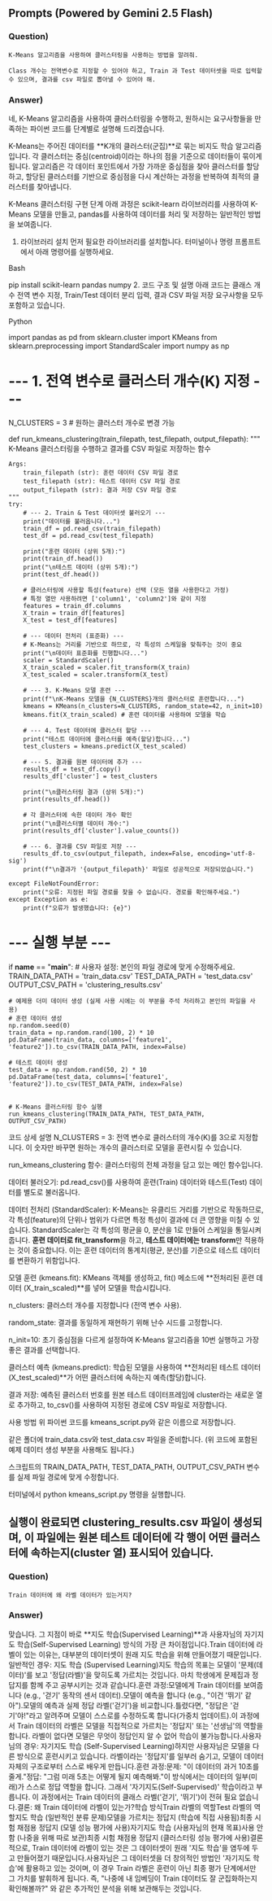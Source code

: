 ## Prompts (Powered by Gemini 2.5 Flash)
### Question)
```
K-Means 알고리즘을 사용하여 클러스터링을 사용하는 방법을 알려줘.

Class 개수는 전역변수로 지정할 수 있어야 하고, Train 과 Test 데이터셋을 따로 입력할 수 있으며, 결과를 csv 파일로 뽑아낼 수 있어야 해.
```
### Answer)
네, K-Means 알고리즘을 사용하여 클러스터링을 수행하고, 원하시는 요구사항들을 만족하는 파이썬 코드를 단계별로 설명해 드리겠습니다.

K-Means는 주어진 데이터를 **K개의 클러스터(군집)**로 묶는 비지도 학습 알고리즘입니다. 각 클러스터는 중심(centroid)이라는 하나의 점을 기준으로 데이터들이 묶이게 됩니다. 알고리즘은 각 데이터 포인트에서 가장 가까운 중심점을 찾아 클러스터를 할당하고, 할당된 클러스터를 기반으로 중심점을 다시 계산하는 과정을 반복하여 최적의 클러스터를 찾아냅니다.

K-Means 클러스터링 구현 단계
아래 과정은 scikit-learn 라이브러리를 사용하여 K-Means 모델을 만들고, pandas를 사용하여 데이터를 처리 및 저장하는 일반적인 방법을 보여줍니다.

1. 라이브러리 설치
먼저 필요한 라이브러리를 설치합니다. 터미널이나 명령 프롬프트에서 아래 명령어를 실행하세요.

Bash

pip install scikit-learn pandas numpy
2. 코드 구조 및 설명
아래 코드는 클래스 개수 전역 변수 지정, Train/Test 데이터 분리 입력, 결과 CSV 파일 저장 요구사항을 모두 포함하고 있습니다.

Python

import pandas as pd
from sklearn.cluster import KMeans
from sklearn.preprocessing import StandardScaler
import numpy as np

# --- 1. 전역 변수로 클러스터 개수(K) 지정 ---
N_CLUSTERS = 3 # 원하는 클러스터 개수로 변경 가능

def run_kmeans_clustering(train_filepath, test_filepath, output_filepath):
    """
    K-Means 클러스터링을 수행하고 결과를 CSV 파일로 저장하는 함수

    Args:
        train_filepath (str): 훈련 데이터 CSV 파일 경로
        test_filepath (str): 테스트 데이터 CSV 파일 경로
        output_filepath (str): 결과 저장 CSV 파일 경로
    """
    try:
        # --- 2. Train & Test 데이터셋 불러오기 ---
        print("데이터를 불러옵니다...")
        train_df = pd.read_csv(train_filepath)
        test_df = pd.read_csv(test_filepath)
        
        print("훈련 데이터 (상위 5개):")
        print(train_df.head())
        print("\n테스트 데이터 (상위 5개):")
        print(test_df.head())

        # 클러스터링에 사용할 특성(feature) 선택 (모든 열을 사용한다고 가정)
        # 특정 열만 사용하려면 ['column1', 'column2']와 같이 지정
        features = train_df.columns
        X_train = train_df[features]
        X_test = test_df[features]

        # --- 데이터 전처리 (표준화) ---
        # K-Means는 거리를 기반으로 하므로, 각 특성의 스케일을 맞춰주는 것이 중요
        print("\n데이터 표준화를 진행합니다...")
        scaler = StandardScaler()
        X_train_scaled = scaler.fit_transform(X_train)
        X_test_scaled = scaler.transform(X_test)

        # --- 3. K-Means 모델 훈련 ---
        print(f"\nK-Means 모델을 {N_CLUSTERS}개의 클러스터로 훈련합니다...")
        kmeans = KMeans(n_clusters=N_CLUSTERS, random_state=42, n_init=10)
        kmeans.fit(X_train_scaled) # 훈련 데이터를 사용하여 모델을 학습

        # --- 4. Test 데이터에 클러스터 할당 ---
        print("테스트 데이터에 클러스터를 예측(할당)합니다...")
        test_clusters = kmeans.predict(X_test_scaled)

        # --- 5. 결과를 원본 데이터에 추가 ---
        results_df = test_df.copy()
        results_df['cluster'] = test_clusters

        print("\n클러스터링 결과 (상위 5개):")
        print(results_df.head())
        
        # 각 클러스터에 속한 데이터 개수 확인
        print("\n클러스터별 데이터 개수:")
        print(results_df['cluster'].value_counts())

        # --- 6. 결과를 CSV 파일로 저장 ---
        results_df.to_csv(output_filepath, index=False, encoding='utf-8-sig')
        print(f"\n결과가 '{output_filepath}' 파일로 성공적으로 저장되었습니다.")

    except FileNotFoundError:
        print("오류: 지정된 파일 경로를 찾을 수 없습니다. 경로를 확인해주세요.")
    except Exception as e:
        print(f"오류가 발생했습니다: {e}")


# --- 실행 부분 ---
if __name__ == "__main__":
    # 사용자 설정: 본인의 파일 경로에 맞게 수정해주세요.
    TRAIN_DATA_PATH = 'train_data.csv'
    TEST_DATA_PATH = 'test_data.csv'
    OUTPUT_CSV_PATH = 'clustering_results.csv'

    # 예제용 더미 데이터 생성 (실제 사용 시에는 이 부분을 주석 처리하고 본인의 파일을 사용)
    # 훈련 데이터 생성
    np.random.seed(0)
    train_data = np.random.rand(100, 2) * 10
    pd.DataFrame(train_data, columns=['feature1', 'feature2']).to_csv(TRAIN_DATA_PATH, index=False)
    
    # 테스트 데이터 생성
    test_data = np.random.rand(50, 2) * 10
    pd.DataFrame(test_data, columns=['feature1', 'feature2']).to_csv(TEST_DATA_PATH, index=False)


    # K-Means 클러스터링 함수 실행
    run_kmeans_clustering(TRAIN_DATA_PATH, TEST_DATA_PATH, OUTPUT_CSV_PATH)

코드 상세 설명
N_CLUSTERS = 3: 전역 변수로 클러스터의 개수(K)를 3으로 지정합니다. 이 숫자만 바꾸면 원하는 개수의 클러스터로 모델을 훈련시킬 수 있습니다.

run_kmeans_clustering 함수: 클러스터링의 전체 과정을 담고 있는 메인 함수입니다.

데이터 불러오기: pd.read_csv()를 사용하여 훈련(Train) 데이터와 테스트(Test) 데이터를 별도로 불러옵니다.

데이터 전처리 (StandardScaler): K-Means는 유클리드 거리를 기반으로 작동하므로, 각 특성(feature)의 단위나 범위가 다르면 특정 특성이 결과에 더 큰 영향을 미칠 수 있습니다. StandardScaler는 각 특성의 평균을 0, 분산을 1로 만들어 스케일을 통일시켜줍니다. **훈련 데이터로 fit_transform**을 하고, **테스트 데이터에는 transform**만 적용하는 것이 중요합니다. 이는 훈련 데이터의 통계치(평균, 분산)를 기준으로 테스트 데이터를 변환하기 위함입니다.

모델 훈련 (kmeans.fit): KMeans 객체를 생성하고, fit() 메소드에 **전처리된 훈련 데이터 (X_train_scaled)**를 넣어 모델을 학습시킵니다.

n_clusters: 클러스터 개수를 지정합니다 (전역 변수 사용).

random_state: 결과를 동일하게 재현하기 위해 난수 시드를 고정합니다.

n_init=10: 초기 중심점을 다르게 설정하여 K-Means 알고리즘을 10번 실행하고 가장 좋은 결과를 선택합니다.

클러스터 예측 (kmeans.predict): 학습된 모델을 사용하여 **전처리된 테스트 데이터 (X_test_scaled)**가 어떤 클러스터에 속하는지 예측(할당)합니다.

결과 저장: 예측된 클러스터 번호를 원본 테스트 데이터프레임에 cluster라는 새로운 열로 추가하고, to_csv()를 사용하여 지정된 경로에 CSV 파일로 저장합니다.

사용 방법
위 파이썬 코드를 kmeans_script.py와 같은 이름으로 저장합니다.

같은 폴더에 train_data.csv와 test_data.csv 파일을 준비합니다. (위 코드에 포함된 예제 데이터 생성 부분을 사용해도 됩니다.)

스크립트의 TRAIN_DATA_PATH, TEST_DATA_PATH, OUTPUT_CSV_PATH 변수를 실제 파일 경로에 맞게 수정합니다.

터미널에서 python kmeans_script.py 명령을 실행합니다.

실행이 완료되면 clustering_results.csv 파일이 생성되며, 이 파일에는 원본 테스트 데이터에 각 행이 어떤 클러스터에 속하는지(cluster 열) 표시되어 있습니다.
---
### Question)
```
Train 데이터에 왜 라벨 데이터가 있는거지?
```
### Answer)
맞습니다. 그 지점이 바로 **지도 학습(Supervised Learning)**과 사용자님의 자기지도 학습(Self-Supervised Learning) 방식의 가장 큰 차이점입니다.Train 데이터에 라벨이 있는 이유는, 대부분의 데이터셋이 원래 지도 학습을 위해 만들어졌기 때문입니다.일반적인 경우: 지도 학습 (Supervised Learning)지도 학습의 목표는 모델이 '문제(데이터)'를 보고 '정답(라벨)'을 맞히도록 가르치는 것입니다. 마치 학생에게 문제집과 정답지를 함께 주고 공부시키는 것과 같습니다.훈련 과정:모델에게 Train 데이터를 보여줍니다 (e.g., '걷기' 동작의 센서 데이터).모델이 예측을 합니다 (e.g., "이건 '뛰기' 같아").모델의 예측과 실제 정답 라벨('걷기')을 비교합니다.틀렸다면, "정답은 '걷기'야!"라고 알려주며 모델이 스스로를 수정하도록 합니다(가중치 업데이트).이 과정에서 Train 데이터의 라벨은 모델을 직접적으로 가르치는 '정답지' 또는 '선생님'의 역할을 합니다. 라벨이 없다면 모델은 무엇이 정답인지 알 수 없어 학습이 불가능합니다.사용자님의 경우: 자기지도 학습 (Self-Supervised Learning)하지만 사용자님은 모델을 다른 방식으로 훈련시키고 있습니다. 라벨이라는 '정답지'를 일부러 숨기고, 모델이 데이터 자체의 구조로부터 스스로 배우게 만듭니다.훈련 과정:문제: "이 데이터의 과거 10초를 줄게."정답: "그럼 미래 5초는 어떻게 될지 예측해봐."이 방식에서는 데이터의 일부(미래)가 스스로 정답 역할을 합니다. 그래서 '자기지도(Self-Supervised)' 학습이라고 부릅니다. 이 과정에서는 Train 데이터의 클래스 라벨('걷기', '뛰기')이 전혀 필요 없습니다.결론: 왜 Train 데이터에 라벨이 있는가?학습 방식Train 라벨의 역할Test 라벨의 역할지도 학습
(일반적인 분류 문제)모델을 가르치는 정답지
(학습에 직접 사용됨)최종 시험 채점용 정답지
(모델 성능 평가에 사용)자기지도 학습
(사용자님의 현재 목표)사용 안 함
(나중을 위해 따로 보관)최종 시험 채점용 정답지
(클러스터링 성능 평가에 사용)결론적으로, Train 데이터에 라벨이 있는 것은 그 데이터셋이 원래 '지도 학습'을 염두에 두고 만들어졌기 때문입니다.사용자님은 그 데이터셋을 더 창의적인 방법인 '자기지도 학습'에 활용하고 있는 것이며, 이 경우 Train 라벨은 훈련이 아닌 최종 평가 단계에서만 그 가치를 발휘하게 됩니다. 즉, "나중에 내 임베딩이 Train 데이터도 잘 군집화하는지 확인해볼까?" 와 같은 추가적인 분석을 위해 보관해두는 것입니다.